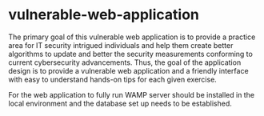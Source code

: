 # vulnerable-web-application

The primary goal of this vulnerable web application is to provide a practice area for IT security intrigued individuals and help them create better algorithms 
to update and better the security measurements conforming to current cybersecurity advancements. 
Thus, the goal of the application design is to provide a vulnerable web application and a friendly 
interface with easy to understand hands-on tips for each given exercise.

For the web application to fully run WAMP server should be installed in the local environment and the database set up needs to be established.
